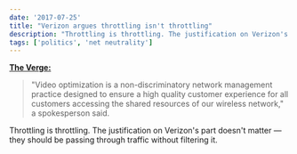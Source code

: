 ```yaml
---
date: '2017-07-25'
title: "Verizon argues throttling isn't throttling"
description: "Throttling is throttling. The justification on Verizon's part doesn't matter — they should be passing through traffic without filtering it."
tags: ['politics', 'net neutrality']
---
```


**[The Verge:](https://www.theverge.com/2017/7/25/16025520/verizon-says-video-throttling-allowed-under-net-neutrality)**

> "Video optimization is a non-discriminatory network management practice designed to ensure a high quality customer experience for all customers accessing the shared resources of our wireless network," a spokesperson said.<!-- excerpt -->

Throttling is throttling. The justification on Verizon's part doesn't matter — they should be passing through traffic without filtering it.
